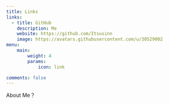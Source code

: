 ```yaml
---
title: Links
links:
  - title: GitHub
    description: Me
    website: https://github.com/Itsusinn
    image: https://avatars.githubusercontent.com/u/30529002
menu:
    main:
        weight: 4
        params:
            icon: link

comments: false
---
```


About Me？
